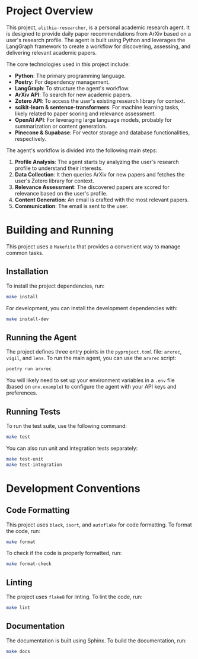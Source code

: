 # Project Overview

This project, `alithia-researcher`, is a personal academic research agent. It is designed to provide daily paper recommendations from ArXiv based on a user's research profile. The agent is built using Python and leverages the LangGraph framework to create a workflow for discovering, assessing, and delivering relevant academic papers.

The core technologies used in this project include:

*   **Python**: The primary programming language.
*   **Poetry**: For dependency management.
*   **LangGraph**: To structure the agent's workflow.
*   **ArXiv API**: To search for new academic papers.
*   **Zotero API**: To access the user's existing research library for context.
*   **scikit-learn & sentence-transformers**: For machine learning tasks, likely related to paper scoring and relevance assessment.
*   **OpenAI API**: For leveraging large language models, probably for summarization or content generation.
*   **Pinecone & Supabase**: For vector storage and database functionalities, respectively.

The agent's workflow is divided into the following main steps:

1.  **Profile Analysis**: The agent starts by analyzing the user's research profile to understand their interests.
2.  **Data Collection**: It then queries ArXiv for new papers and fetches the user's Zotero library for context.
3.  **Relevance Assessment**: The discovered papers are scored for relevance based on the user's profile.
4.  **Content Generation**: An email is crafted with the most relevant papers.
5.  **Communication**: The email is sent to the user.

# Building and Running

This project uses a `Makefile` that provides a convenient way to manage common tasks.

## Installation

To install the project dependencies, run:

```bash
make install
```

For development, you can install the development dependencies with:

```bash
make install-dev
```

## Running the Agent

The project defines three entry points in the `pyproject.toml` file: `arxrec`, `vigil`, and `lens`. To run the main agent, you can use the `arxrec` script:

```bash
poetry run arxrec
```

You will likely need to set up your environment variables in a `.env` file (based on `env.example`) to configure the agent with your API keys and preferences.

## Running Tests

To run the test suite, use the following command:

```bash
make test
```

You can also run unit and integration tests separately:

```bash
make test-unit
make test-integration
```

# Development Conventions

## Code Formatting

This project uses `black`, `isort`, and `autoflake` for code formatting. To format the code, run:

```bash
make format
```

To check if the code is properly formatted, run:

```bash
make format-check
```

## Linting

The project uses `flake8` for linting. To lint the code, run:

```bash
make lint
```

## Documentation

The documentation is built using Sphinx. To build the documentation, run:

```bash
make docs
```
